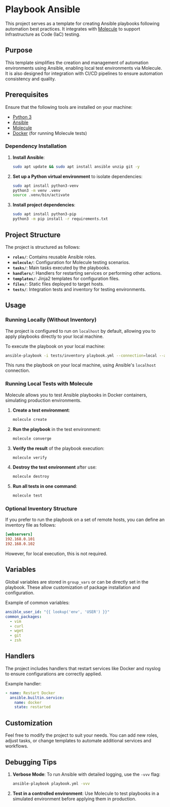 # Playbook Ansible

This project serves as a template for creating Ansible playbooks following automation best practices. It integrates with [Molecule](https://molecule.readthedocs.io/en/latest/) to support Infrastructure as Code (IaC) testing.

## Purpose

This template simplifies the creation and management of automation environments using Ansible, enabling local test environments via Molecule. It is also designed for integration with CI/CD pipelines to ensure automation consistency and quality.

## Prerequisites

Ensure that the following tools are installed on your machine:

- [Python 3](https://www.python.org/downloads/)
- [Ansible](https://docs.ansible.com/)
- [Molecule](https://molecule.readthedocs.io/en/latest/installation.html)
- [Docker](https://www.docker.com/) (for running Molecule tests)

### Dependency Installation

1. **Install Ansible**:

   ```bash
   sudo apt update && sudo apt install ansible unzip git -y
   ```

2. **Set up a Python virtual environment** to isolate dependencies:

   ```bash
   sudo apt install python3-venv
   python3 -m venv .venv
   source .venv/bin/activate
   ```

3. **Install project dependencies**:

   ```bash
   sudo apt install python3-pip
   python3 -m pip install -r requirements.txt
   ```

## Project Structure

The project is structured as follows:

- **`roles/`**: Contains reusable Ansible roles.
- **`molecule/`**: Configuration for Molecule testing scenarios.
- **`tasks/`**: Main tasks executed by the playbooks.
- **`handlers/`**: Handlers for restarting services or performing other actions.
- **`templates/`**: Jinja2 templates for configuration files.
- **`files/`**: Static files deployed to target hosts.
- **`tests/`**: Integration tests and inventory for testing environments.

## Usage

### Running Locally (Without Inventory)

The project is configured to run on `localhost` by default, allowing you to apply playbooks directly to your local machine.

To execute the playbook on your local machine:

```bash
ansible-playbook -i tests/inventory playbook.yml --connection=local --ask-become-pass
```

This runs the playbook on your local machine, using Ansible's `localhost` connection.

### Running Local Tests with Molecule

Molecule allows you to test Ansible playbooks in Docker containers, simulating production environments.

1. **Create a test environment**:

   ```bash
   molecule create
   ```

2. **Run the playbook** in the test environment:

   ```bash
   molecule converge
   ```

3. **Verify the result** of the playbook execution:

   ```bash
   molecule verify
   ```

4. **Destroy the test environment** after use:

   ```bash
   molecule destroy
   ```

5. **Run all tests in one command**:

   ```bash
   molecule test
   ```

### Optional Inventory Structure

If you prefer to run the playbook on a set of remote hosts, you can define an inventory file as follows:

```ini
[webservers]
192.168.0.101
192.168.0.102
```

However, for local execution, this is not required.

## Variables

Global variables are stored in `group_vars` or can be directly set in the playbook. These allow customization of package installation and configuration.

Example of common variables:

```yaml
ansible_user_id: "{{ lookup('env', 'USER') }}"
common_packages:
  - vim
  - curl
  - wget
  - git
  - zsh
```

## Handlers

The project includes handlers that restart services like Docker and rsyslog to ensure configurations are correctly applied.

Example handler:

```yaml
- name: Restart Docker
  ansible.builtin.service:
    name: docker
    state: restarted
```

## Customization

Feel free to modify the project to suit your needs. You can add new roles, adjust tasks, or change templates to automate additional services and workflows.

## Debugging Tips

1. **Verbose Mode**: To run Ansible with detailed logging, use the `-vvv` flag:

   ```bash
   ansible-playbook playbook.yml -vvv
   ```

2. **Test in a controlled environment**: Use Molecule to test playbooks in a simulated environment before applying them in production.
